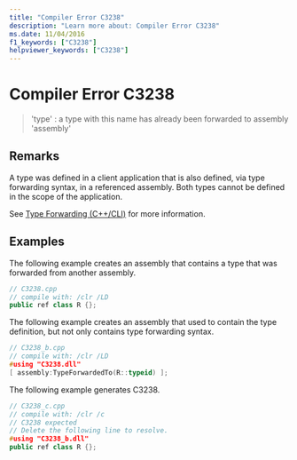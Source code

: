 ```yaml
---
title: "Compiler Error C3238"
description: "Learn more about: Compiler Error C3238"
ms.date: 11/04/2016
f1_keywords: ["C3238"]
helpviewer_keywords: ["C3238"]
---
```

# Compiler Error C3238

> 'type' : a type with this name has already been forwarded to assembly 'assembly'

## Remarks

A type was defined in a client application that is also defined, via type forwarding syntax, in a referenced assembly. Both types cannot be defined in the scope of the application.

See [Type Forwarding (C++/CLI)](../../extensions/type-forwarding-cpp-cli.md) for more information.

## Examples

The following example creates an assembly that contains a type that was forwarded from another assembly.

```cpp
// C3238.cpp
// compile with: /clr /LD
public ref class R {};
```

The following example creates an assembly that used to contain the type definition, but not only contains type forwarding syntax.

```cpp
// C3238_b.cpp
// compile with: /clr /LD
#using "C3238.dll"
[ assembly:TypeForwardedTo(R::typeid) ];
```

The following example generates C3238.

```cpp
// C3238_c.cpp
// compile with: /clr /c
// C3238 expected
// Delete the following line to resolve.
#using "C3238_b.dll"
public ref class R {};
```
